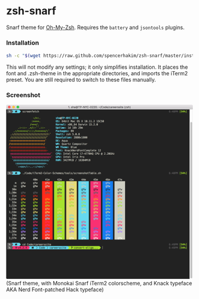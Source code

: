 # zsh-snarf
Snarf theme for [Oh-My-Zsh](http://ohmyz.sh/). Requires the `battery` and `jsontools` plugins.

### Installation
```bash
sh -c "$(wget https://raw.github.com/spencerhakim/zsh-snarf/master/install.sh -O -)"
```

This will not modify any settings; it only simplifies installation. It places the font and .zsh-theme in the appropriate
directories, and imports the iTerm2 preset. You are still required to switch to these files manually.

### Screenshot
![Screenshot](screenshot.png)
(Snarf theme, with Monokai Snarf iTerm2 colorscheme, and Knack typeface AKA Nerd Font-patched Hack typeface)
